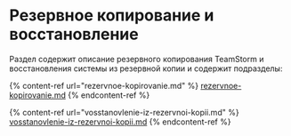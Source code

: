 # Резервное копирование и восстановление

Раздел содержит описание резервного копирования TeamStorm и восстановления системы из резервной копии и содержит подразделы:

{% content-ref url="rezervnoe-kopirovanie.md" %}
[rezervnoe-kopirovanie.md](rezervnoe-kopirovanie.md)
{% endcontent-ref %}

{% content-ref url="vosstanovlenie-iz-rezervnoi-kopii.md" %}
[vosstanovlenie-iz-rezervnoi-kopii.md](vosstanovlenie-iz-rezervnoi-kopii.md)
{% endcontent-ref %}
